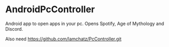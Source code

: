 # AndroidPcController

Android app to open apps in your pc. 
Opens Spotify, Age of Mythology and Discord.

Also need https://github.com/lamchatz/PcController.git
